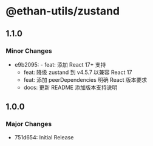 # @ethan-utils/zustand

## 1.1.0

### Minor Changes

- e9b2095: - feat: 添加 React 17+ 支持
  - feat: 降级 zustand 到 v4.5.7 以兼容 React 17
  - feat: 添加 peerDependencies 明确 React 版本要求
  - docs: 更新 README 添加版本支持说明

## 1.0.0

### Major Changes

- 751d654: Initial Release
